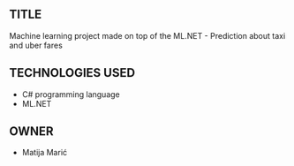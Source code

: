 ## TITLE

Machine learning project made on top of the ML.NET - Prediction about taxi and uber fares

## TECHNOLOGIES USED

- C# programming language
- ML.NET

## OWNER

- Matija Marić

